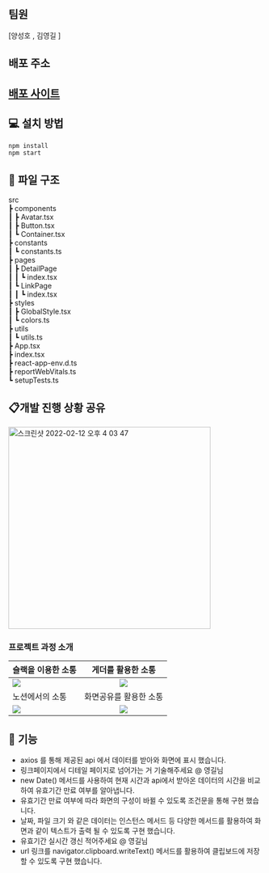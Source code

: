 ## 팀원
[양성호 , 김영길 ]

## 배포 주소

## <a href="https://whispering-journey-42055.herokuapp.com/">배포 사이트</a>

## 💻 설치 방법

    npm install
    npm start

## 📂 파일 구조

src    
 ┣ components      
 ┃ ┣ Avatar.tsx     
 ┃ ┣ Button.tsx      
 ┃ ┗ Container.tsx     
 ┣ constants      
 ┃ ┗ constants.ts      
 ┣ pages      
 ┃ ┣ DetailPage      
 ┃ ┃ ┗ index.tsx           
 ┃ ┗ LinkPage     
 ┃ ┃ ┗ index.tsx      
 ┣ styles           
 ┃ ┣ GlobalStyle.tsx      
 ┃ ┗ colors.ts     
 ┣ utils     
 ┃ ┗ utils.ts      
 ┣ App.tsx      
 ┣ index.tsx       
 ┣ react-app-env.d.ts     
 ┣ reportWebVitals.ts            
 ┗ setupTests.ts    

## 📋개발 진행 상황 공유

<img width="400" alt="스크린샷 2022-02-12 오후 4 03 47" src="https://user-images.githubusercontent.com/80146176/153703072-7779ad79-3620-4a81-b4e4-dacb6da59c4e.png">


### 프로젝트 과정 소개

| 슬랙을 이용한 소통                                                                                                             |                                                       게더를 활용한 소통                                                       |
| :----------------------------------------------------------------------------------------------------------------------------- | :----------------------------------------------------------------------------------------------------------------------------: |
| <img width="auto" src="https://user-images.githubusercontent.com/80146176/153052997-f2ca6637-40f8-4e7f-9609-f4885577706a.png"> | <img width="auto" src="https://user-images.githubusercontent.com/80146176/153053947-7be40938-62f8-4dd9-a54b-7328ea550546.png"> |
| 노션에서의 소통                                                                                                                |                                                     화면공유를 활용한 소통                                                     |
| <img width="auto" src="https://user-images.githubusercontent.com/80146176/153054588-6194940a-a76d-4fde-a164-2efb3989d6e8.png"> | <img width="auto" src="https://user-images.githubusercontent.com/80146176/153054110-d7c4169e-3824-4903-8ca5-fc4aec044055.png"> |



## 📝 기능


- axios 를 통해 제공된 api 에서 데이터를 받아와 화면에 표시 했습니다.
- 링크페이지에서 디테일 페이지로 넘어가는 거 기술해주세요 @ 영길님
- new Date() 메서드를 사용하여 현재 시간과 api에서 받아온 데이터의 시간을 비교하여 유효기간 만료 여부를 알아냅니다.
- 유효기간 만료 여부에 따라 화면의 구성이 바뀔 수 있도록 조건문을 통해 구현 했습니다.
- 날짜, 파일 크기 와 같은 데이터는 인스턴스 메서드 등 다양한 메서드를 활용하여 화면과 같이 텍스트가 출력 될 수 있도록 구현 했습니다.
- 유효기간 실시간 갱신 적어주세요 @ 영길님
- url 링크를 navigator.clipboard.writeText() 메서드를 활용하여 클립보드에 저장 할 수 있도록 구현 했습니다.



